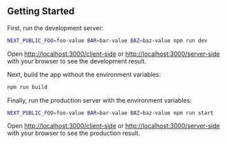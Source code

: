 ## Getting Started

First, run the development server:

```bash
NEXT_PUBLIC_FOO=foo-value BAR=bar-value BAZ=baz-value npm run dev
```

Open [http://localhost:3000/client-side](http://localhost:3000/client-side) or
[http://localhost:3000/server-side](http://localhost:3000/server-side) with your
browser to see the development result.

Next, build the app without the environment variables:

```bash
npm run build
```

Finally, run the production server with the environment variables:

```bash
NEXT_PUBLIC_FOO=foo-value BAR=bar-value BAZ=baz-value npm run start
```

Open [http://localhost:3000/client-side](http://localhost:3000/client-side) or
[http://localhost:3000/server-side](http://localhost:3000/server-side) with your
browser to see the production result.
